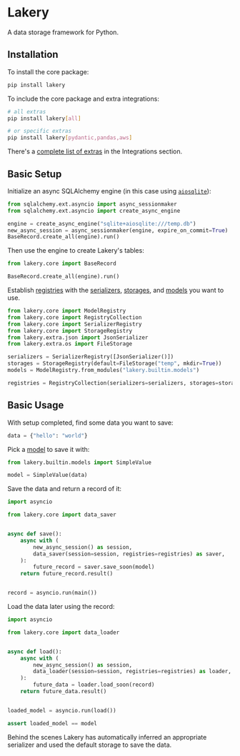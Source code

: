# Lakery

A data storage framework for Python.

## Installation

To install the core package:

```bash
pip install lakery
```

To include the core package and extra integrations:

```bash
# all extras
pip install lakery[all]

# or specific extras
pip install lakery[pydantic,pandas,aws]
```

There's a [complete list of extras](./integrations/index.md) in the Integrations
section.

## Basic Setup

Initialize an async SQLAlchemy engine (in this case using
[`aiosqlite`](https://pypi.org/project/aiosqlite/)):

```python
from sqlalchemy.ext.asyncio import async_sessionmaker
from sqlalchemy.ext.asyncio import create_async_engine

engine = create_async_engine("sqlite+aiosqlite:///temp.db")
new_async_session = async_sessionmaker(engine, expire_on_commit=True)
BaseRecord.create_all(engine).run()
```

Then use the engine to create Lakery's tables:

```python
from lakery.core import BaseRecord

BaseRecord.create_all(engine).run()
```

Establish [registries](./concepts/registries.md) with the
[serializers](./concepts/serializers.md), [storages](./concepts/storages.md), and
[models](./concepts/models.md) you want to use.

```python
from lakery.core import ModelRegistry
from lakery.core import RegistryCollection
from lakery.core import SerializerRegistry
from lakery.core import StorageRegistry
from lakery.extra.json import JsonSerializer
from lakery.extra.os import FileStorage

serializers = SerializerRegistry([JsonSerializer()])
storages = StorageRegistry(default=FileStorage("temp", mkdir=True))
models = ModelRegistry.from_modules("lakery.builtin.models")

registries = RegistryCollection(serializers=serializers, storages=storages, models=models)
```

## Basic Usage

With setup completed, find some data you want to save:

```python
data = {"hello": "world"}
```

Pick a [model](./concepts/models.md) to save it with:

```python
from lakery.builtin.models import SimpleValue

model = SimpleValue(data)
```

Save the data and return a record of it:

```python
import asyncio

from lakery.core import data_saver


async def save():
    async with (
        new_async_session() as session,
        data_saver(session=session, registries=registries) as saver,
    ):
        future_record = saver.save_soon(model)
    return future_record.result()


record = asyncio.run(main())
```

Load the data later using the record:

```python
import asyncio

from lakery.core import data_loader


async def load():
    async with (
        new_async_session() as session,
        data_loader(session=session, registries=registries) as loader,
    ):
        future_data = loader.load_soon(record)
    return future_data.result()


loaded_model = asyncio.run(load())

assert loaded_model == model
```

Behind the scenes Lakery has automatically inferred an appropriate serializer and used
the default storage to save the data.
